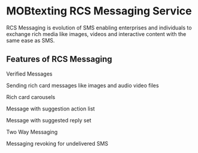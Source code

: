# MOBtexting RCS Messaging Service

RCS Messaging is evolution of SMS enabling enterprises and individuals to exchange rich media like images, videos and interactive content with the same ease as SMS.

## Features of RCS Messaging

Verified Messages

Sending rich card messages like images and audio video files

Rich card carousels

Message with suggestion action list

Message with suggested reply set

Two Way Messaging

Messaging revoking for undelivered SMS